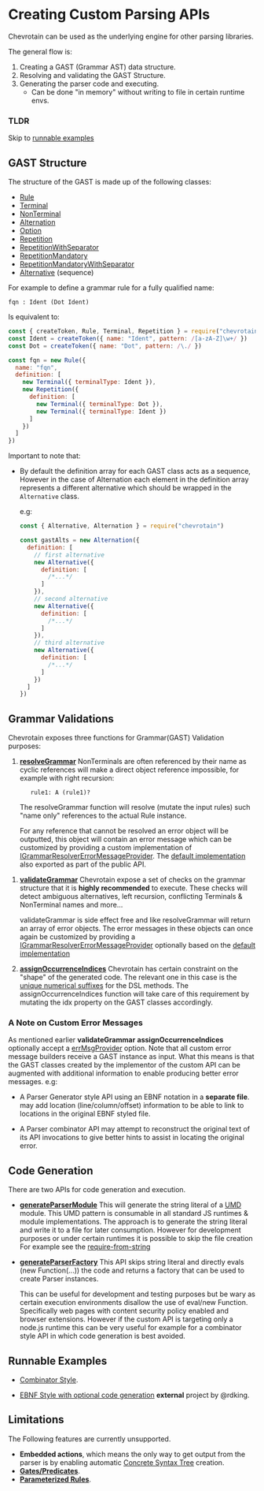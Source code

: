 # Creating Custom Parsing APIs

Chevrotain can be used as the underlying engine for other parsing libraries.

The general flow is:

1.  Creating a GAST (Grammar AST) data structure.
1.  Resolving and validating the GAST Structure.
1.  Generating the parser code and executing.
    - Can be done "in memory" without writing to file in certain runtime envs.

### TLDR

Skip to [runnable examples](https://github.com/chevrotain/chevrotain/tree/master/examples/custom_apis/)

## GAST Structure

The structure of the GAST is made up of the following classes:

- [Rule](https://chevrotain.io/documentation/7_1_2/classes/rule.html)
- [Terminal](https://chevrotain.io/documentation/7_1_2/classes/terminal.html)
- [NonTerminal](https://chevrotain.io/documentation/7_1_2/classes/nonterminal.html)
- [Alternation](https://chevrotain.io/documentation/7_1_2/classes/alternation.html)
- [Option](https://chevrotain.io/documentation/7_1_2/classes/option.html)
- [Repetition](https://chevrotain.io/documentation/7_1_2/classes/repetition.html)
- [RepetitionWithSeparator](https://chevrotain.io/documentation/7_1_2/classes/repetitionwithseparator.html)
- [RepetitionMandatory](https://chevrotain.io/documentation/7_1_2/classes/repetitionmandatory.html)
- [RepetitionMandatoryWithSeparator](https://chevrotain.io/documentation/7_1_2/classes/repetitionmandatorywithseparator.html)
- [Alternative](https://chevrotain.io/documentation/7_1_2/classes/alternative.html) (sequence)

For example to define a grammar rule for a fully qualified name:

```antlr
fqn : Ident (Dot Ident)
```

Is equivalent to:

```javascript
const { createToken, Rule, Terminal, Repetition } = require("chevrotain")
const Ident = createToken({ name: "Ident", pattern: /[a-zA-Z]\w+/ })
const Dot = createToken({ name: "Dot", pattern: /\./ })

const fqn = new Rule({
  name: "fqn",
  definition: [
    new Terminal({ terminalType: Ident }),
    new Repetition({
      definition: [
        new Terminal({ terminalType: Dot }),
        new Terminal({ terminalType: Ident })
      ]
    })
  ]
})
```

Important to note that:

- By default the definition array for each GAST class acts as a sequence,
  However in the case of Alternation each element in the definition array represents a different
  alternative which should be wrapped in the `Alternative` class.

  e.g:

  ```javascript
  const { Alternative, Alternation } = require("chevrotain")

  const gastAlts = new Alternation({
    definition: [
      // first alternative
      new Alternative({
        definition: [
          /*...*/
        ]
      }),
      // second alternative
      new Alternative({
        definition: [
          /*...*/
        ]
      }),
      // third alternative
      new Alternative({
        definition: [
          /*...*/
        ]
      })
    ]
  })
  ```

## Grammar Validations

Chevrotain exposes three functions for Grammar(GAST) Validation purposes:

1.  [**resolveGrammar**](https://chevrotain.io/documentation/7_1_2/globals.html#resolvegrammar)
    NonTerminals are often referenced by their name as cyclic references will make
    a direct object reference impossible, for example with right recursion:

    ```antlr
       rule1: A (rule1)?
    ```

    The resolveGrammar function will resolve (mutate the input rules) such "name only" references
    to the actual Rule instance.

    For any reference that cannot be resolved an error object will be outputted,
    this object will contain an error message which can be customized by providing
    a custom implementation of [IGrammarResolverErrorMessageProvider](https://chevrotain.io/documentation/7_1_2/interfaces/igrammarresolvererrormessageprovider.html).
    The [default implementation](https://chevrotain.io/documentation/7_1_2/globals.html#defaultgrammarresolvererrorprovider) also exported as part of the public API.

1)  [**validateGrammar**](https://chevrotain.io/documentation/7_1_2/globals.html#validategrammar)
    Chevrotain expose a set of checks on the grammar structure that it is **highly recommended** to execute.
    These checks will detect ambiguous alternatives, left recursion, conflicting Terminals & NonTerminal names and more...

    validateGrammar is side effect free and like resolveGrammar will return an array of error objects.
    The error messages in these objects can once again be customized by providing a [IGrammarResolverErrorMessageProvider](https://chevrotain.io/documentation/7_1_2/interfaces/igrammarvalidatorerrormessageprovider.html)
    optionally based on the [default implementation](https://chevrotain.io/documentation/7_1_2/globals.html#defaultgrammarvalidatorerrorprovider)

1)  [**assignOccurrenceIndices**](https://chevrotain.io/documentation/7_1_2/globals.html#assignoccurrenceindices)
    Chevrotain has certain constraint on the "shape" of the generated code. The relevant one in this case is the [unique numerical suffixes](https://chevrotain.io/docs/FAQ.html#NUMERICAL_SUFFIXES) for the DSL methods.
    The assignOccurrenceIndices function will take care of this requirement by mutating the idx property on the GAST classes accordingly.

### A Note on Custom Error Messages

As mentioned earlier **validateGrammar** **assignOccurrenceIndices** optionally accept
a [errMsgProvider](https://chevrotain.io/documentation/7_1_2/globals.html#validategrammar) option.
Note that all custom error message builders receive a GAST instance as input. What this means is that
the GAST classes created by the implementor of the custom API can be augmented with additional information to enable
producing better error messages. e.g:

- A Parser Generator style API using an EBNF notation in a **separate file**.
  may add location (line/column/offset) information to be able to link to locations in the original EBNF styled file.

- A Parser combinator API may attempt to reconstruct the original text of its API invocations to give better hints
  to assist in locating the original error.

## Code Generation

There are two APIs for code generation and execution.

- [**generateParserModule**](https://chevrotain.io/documentation/7_1_2/globals.html#generateparsermodule)
  This will generate the string literal of a [UMD](https://github.com/umdjs/umd) module.
  This UMD pattern is consumable in all standard JS runtimes & module implementations.
  The approach is to generate the string literal and write it to a file for later consumption.
  However for development purposes or under certain runtimes it is possible to skip the file creation
  For example see the [require-from-string](https://github.com/floatdrop/require-from-string)

- [**generateParserFactory**](https://chevrotain.io/documentation/7_1_2/globals.html#generateparserfactory)
  This API skips string literal and directly evals (new Function(...)) the code and returns
  a factory that can be used to create Parser instances.

  This can be useful for development and testing purposes but be wary
  as certain execution environments disallow the use of eval/new Function.
  Specifically web pages with content security policy enabled and browser extensions.
  However if the custom API is targeting only a node.js runtime this can be very
  useful for example for a combinator style API in which code generation is best
  avoided.

## Runnable Examples

- [Combinator Style](https://github.com/chevrotain/chevrotain/tree/master/examples/custom_apis/combinator).

- [EBNF Style with optional code generation](https://github.com/rdking/chevrotain-ebnf) **external** project by @rdking.

## Limitations

The Following features are currently unsupported.

- **Embedded actions**, which means the only way to get output from the parser is by enabling automatic [Concrete Syntax Tree](https://chevrotain.io/docs/guide/concrete_syntax_tree.html) creation.
- [**Gates/Predicates**](https://github.com/chevrotain/chevrotain/blob/master/examples/parser/predicate_lookahead/predicate_lookahead.js).
- [**Parameterized Rules**](https://github.com/chevrotain/chevrotain/blob/master/examples/parser/parametrized_rules/parametrized.js).
